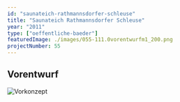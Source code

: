 ```yaml
---
id: "saunateich-rathmannsdorfer-schleuse"
title: "Saunateich Rathmannsdorfer Schleuse"
year: "2011"
type: ["oeffentliche-baeder"]
featuredImage: ./images/055-111.0vorentwurfm1_200.png
projectNumber: 55
---
```


## Vorentwurf
![Vorkonzept](./images/055-111.0vorentwurfm1_200.png)